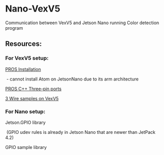 # Nano-VexV5
Communication between VexV5 and Jetson Nano running Color detection program

## Resources:

### For VexV5 setup:

[PROS Installation](https://pros.cs.purdue.edu/v5/getting-started/installation.html)

​	- cannot install Atom on JetsonNano due to its arm architecture

[PROS C++ Three-pin ports](https://pros.cs.purdue.edu/v5/api/cpp/adi.html) 

[3 Wire samples on VexV5](https://pros.cs.purdue.edu/v5/tutorials/topical/adi.html)

### For Nano setup:

Jetson.GPIO library

​	(GPIO udev rules is already in Jetson Nano that are newer than JetPack 4.2)

GPIO sample library